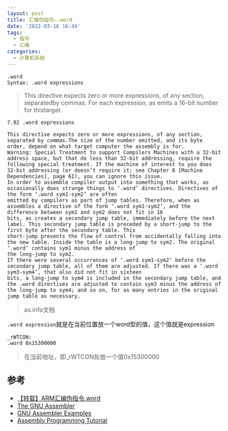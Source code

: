 ```yaml
---
layout: post
title: 汇编伪指令—.word
date: '2022-03-18 16:49'
tags:
  - 指令
  - 汇编
categories:
  - 计算机系统
---
```


```
.word
Syntax: .word expressions
```
> This directive expects zero or more expressions, of any section, separatedby commas. For each expression, as emits a 16-bit number for thistarget.

<!--more-->

```
7.92 .word expressions

This directive expects zero or more expressions, of any section, separated by commas.The size of the number emitted, and its byte order, depend on what target computer the assembly is for.
Warning: Special Treatment to support Compilers Machines with a 32-bit address space, but that do less than 32-bit addressing, require the following special treatment. If the machine of interest to you does 32-bit addressing (or doesn’t require it; see Chapter 8 [Machine Dependencies], page 61), you can ignore this issue.
In order to assemble compiler output into something that works, as occasionally does strange things to ‘.word’ directives. Directives of the form ‘.word sym1-sym2’ are often
emitted by compilers as part of jump tables. Therefore, when as assembles a directive of the form ‘.word sym1-sym2’, and the difference between sym1 and sym2 does not fit in 16
bits, as creates a secondary jump table, immediately before the next label. This secondary jump table is preceded by a short-jump to the first byte after the secondary table. This
short-jump prevents the flow of control from accidentally falling into the new table. Inside the table is a long-jump to sym2. The original ‘.word’ contains sym1 minus the address of
the long-jump to sym2.
If there were several occurrences of ‘.word sym1-sym2’ before the secondary jump table, all of them are adjusted. If there was a ‘.word sym3-sym4’, that also did not fit in sixteen
bits, a long-jump to sym4 is included in the secondary jump table, and the .word directives are adjusted to contain sym3 minus the address of the long-jump to sym4; and so on, for as many entries in the original jump table as necessary.
```
> as.info文档


`.word expression`就是在当前位置放一个word型的值，这个值就是expression

```
_rWTCON:
.word 0x15300000
```
> 在当前地址，即_rWTCON处放一个值0x15300000




## 参考

- [【转载】ARM汇编伪指令.word](https://blog.csdn.net/qq_33396481/article/details/78953583)
- [The GNU Assembler](http://tigcc.ticalc.org/doc/gnuasm.html#SEC49)
- [GNU Assembler Examples](https://cs.lmu.edu/~ray/notes/gasexamples/)
- [Assembly Programming Tutorial](https://www.tutorialspoint.com/assembly_programming/assembly_tutorial.pdf)
